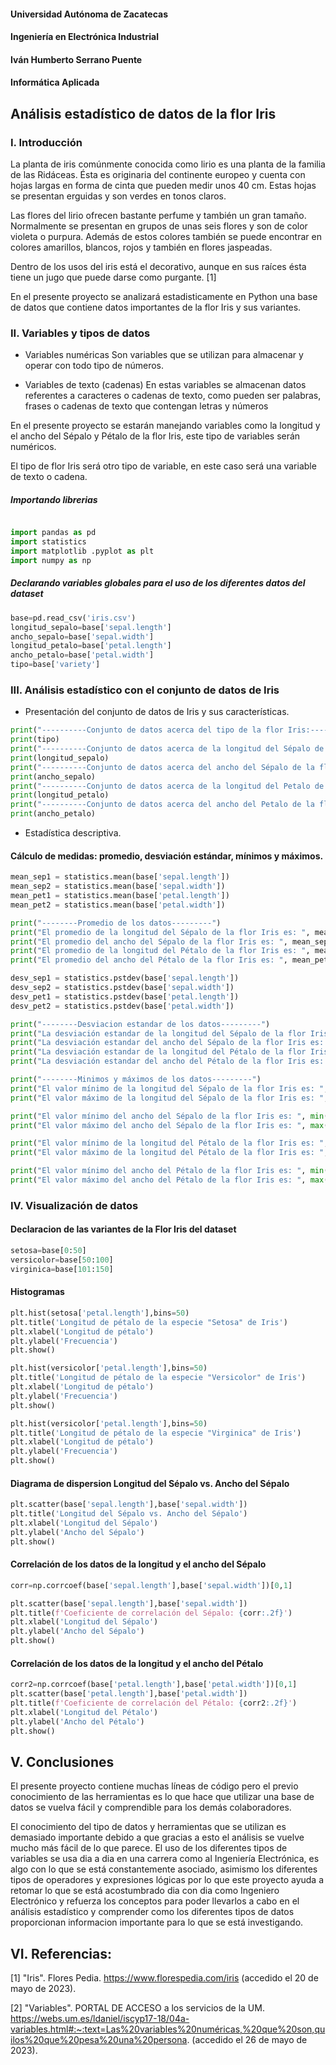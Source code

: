 #### Universidad Autónoma de Zacatecas
#### Ingeniería en Electrónica Industrial
#### Iván Humberto Serrano Puente
#### Informática Aplicada

## Análisis estadístico de datos de la flor Iris

### I. Introducción

La planta de iris comúnmente conocida como lirio es una planta de la familia de las Ridáceas. Ésta es originaria del continente europeo y cuenta con hojas largas en forma de cinta que pueden medir unos 40 cm.  Estas hojas se presentan erguidas y son verdes en tonos claros.

Las flores del lirio ofrecen bastante perfume y también un gran tamaño. Normalmente se presentan en grupos de unas seis flores y son de color violeta o purpura. Además de estos colores también se puede encontrar en colores amarillos, blancos, rojos y también en flores jaspeadas.

Dentro de los usos del iris está el decorativo, aunque en sus raíces ésta tiene un jugo que puede darse como purgante. [1]

En el presente proyecto se analizará estadisticamente en Python una base de datos que contiene datos importantes de la flor Iris y sus variantes.

### II. Variables y tipos de datos

- Variables numéricas
Son variables que se utilizan para almacenar y operar con todo tipo de números. 

- Variables de texto (cadenas)
En estas variables se almacenan datos referentes a caracteres o cadenas de texto, como pueden ser palabras,
frases o cadenas de texto que contengan letras y números

En el presente proyecto se estarán manejando variables como la longitud y el ancho del Sépalo y Pétalo de la flor Iris, este tipo de variables serán numéricos.

El tipo de flor Iris será otro tipo de variable, en este caso será una variable de texto o cadena.

##### Importando librerias
```python

import pandas as pd
import statistics
import matplotlib .pyplot as plt
import numpy as np
```
##### Declarando variables globales para el uso de los diferentes datos del dataset
```python
base=pd.read_csv('iris.csv')
longitud_sepalo=base['sepal.length']
ancho_sepalo=base['sepal.width']
longitud_petalo=base['petal.length']
ancho_petalo=base['petal.width']
tipo=base['variety']
```

### III. Análisis estadístico con el conjunto de datos de Iris
- Presentación del conjunto de datos de Iris y sus características.
```python
print("----------Conjunto de datos acerca del tipo de la flor Iris:----------")
print(tipo)
print("----------Conjunto de datos acerca de la longitud del Sépalo de la flor Iris:----------")
print(longitud_sepalo)
print("----------Conjunto de datos acerca del ancho del Sépalo de la flor Iris:----------")
print(ancho_sepalo)
print("----------Conjunto de datos acerca de la longitud del Petalo de la flor Iris:----------")
print(longitud_petalo)
print("----------Conjunto de datos acerca del ancho del Petalo de la flor Iris:----------")
print(ancho_petalo)
```

- Estadística descriptiva.

#### Cálculo de medidas: promedio, desviación estándar, mínimos y máximos.

```python
mean_sep1 = statistics.mean(base['sepal.length'])
mean_sep2 = statistics.mean(base['sepal.width'])
mean_pet1 = statistics.mean(base['petal.length'])
mean_pet2 = statistics.mean(base['petal.width'])

print("--------Promedio de los datos---------")
print("El promedio de la longitud del Sépalo de la flor Iris es: ", mean_sep1)
print("El promedio del ancho del Sépalo de la flor Iris es: ", mean_sep2)
print("El promedio de la longitud del Pétalo de la flor Iris es: ", mean_pet1)
print("El promedio del ancho del Pétalo de la flor Iris es: ", mean_pet2)

desv_sep1 = statistics.pstdev(base['sepal.length'])
desv_sep2 = statistics.pstdev(base['sepal.width'])
desv_pet1 = statistics.pstdev(base['petal.length'])
desv_pet2 = statistics.pstdev(base['petal.width'])

print("--------Desviacion estandar de los datos---------")
print("La desviación estandar de la longitud del Sépalo de la flor Iris es: ", desv_sep1)
print("La desviación estandar del ancho del Sépalo de la flor Iris es: ", desv_sep2)
print("La desviación estandar de la longitud del Pétalo de la flor Iris es: ", desv_pet1)
print("La desviación estandar del ancho del Pétalo de la flor Iris es: ", desv_pet2)

print("--------Minimos y máximos de los datos---------")
print("El valor mínimo de la longitud del Sépalo de la flor Iris es: ", min(base['sepal.length']))
print("El valor máximo de la longitud del Sépalo de la flor Iris es: ", max(base['sepal.length']))

print("El valor mínimo del ancho del Sépalo de la flor Iris es: ", min(base['sepal.width']))
print("El valor máximo del ancho del Sépalo de la flor Iris es: ", max(base['sepal.width']))

print("El valor mínimo de la longitud del Pétalo de la flor Iris es: ", min(base['petal.length']))
print("El valor máximo de la longitud del Pétalo de la flor Iris es: ", max(base['petal.length']))

print("El valor mínimo del ancho del Pétalo de la flor Iris es: ", min(base['petal.width']))
print("El valor máximo del ancho del Pétalo de la flor Iris es: ", max(base['petal.width']))
```

### IV. Visualización de datos

#### Declaracion de las variantes de la Flor Iris del dataset
```python
setosa=base[0:50]
versicolor=base[50:100]
virginica=base[101:150]
```
#### Histogramas 
```python
plt.hist(setosa['petal.length'],bins=50)
plt.title('Longitud de pétalo de la especie "Setosa" de Iris')
plt.xlabel('Longitud de pétalo')
plt.ylabel('Frecuencia')
plt.show()

plt.hist(versicolor['petal.length'],bins=50)
plt.title('Longitud de pétalo de la especie "Versicolor" de Iris')
plt.xlabel('Longitud de pétalo')
plt.ylabel('Frecuencia')
plt.show()

plt.hist(versicolor['petal.length'],bins=50)
plt.title('Longitud de pétalo de la especie "Virginica" de Iris')
plt.xlabel('Longitud de pétalo')
plt.ylabel('Frecuencia')
plt.show()
```
#### Diagrama de dispersion Longitud del Sépalo vs. Ancho del Sépalo

```python
plt.scatter(base['sepal.length'],base['sepal.width'])
plt.title('Longitud del Sépalo vs. Ancho del Sépalo')
plt.xlabel('Longitud del Sépalo')
plt.ylabel('Ancho del Sépalo')
plt.show()
```

#### Correlación de los datos de la longitud y el ancho del Sépalo

```python
corr=np.corrcoef(base['sepal.length'],base['sepal.width'])[0,1]

plt.scatter(base['sepal.length'],base['sepal.width'])
plt.title(f'Coeficiente de correlación del Sépalo: {corr:.2f}')
plt.xlabel('Longitud del Sépalo')
plt.ylabel('Ancho del Sépalo')
plt.show()
```

#### Correlación de los datos de la longitud y el ancho del Pétalo

```python
corr2=np.corrcoef(base['petal.length'],base['petal.width'])[0,1]
plt.scatter(base['petal.length'],base['petal.width'])
plt.title(f'Coeficiente de correlación del Pétalo: {corr2:.2f}')
plt.xlabel('Longitud del Pétalo')
plt.ylabel('Ancho del Pétalo')
plt.show()
```


## V. Conclusiones

El presente proyecto contiene muchas líneas de código pero el previo conocimiento de las herramientas es lo que hace que utilizar una base de datos se vuelva fácil y comprendible
para los demás colaboradores.

El conocimiento del tipo de datos y herramientas que se utilizan es demasiado importante debido a que gracias a esto el análisis se vuelve mucho más fácil de lo que parece. El
uso de los diferentes tipos de variables se usa dia a dia en una carrera como al Ingeniería Electrónica, es algo con lo que se está constantemente asociado, asimismo los diferentes tipos
de operadores y expresiones lógicas por lo que este proyecto ayuda a retomar lo que se está acostumbrado dia con dia como Ingeniero Electrónico y refuerza los conceptos para poder 
llevarlos a cabo en el análisis estadístico y comprender como los diferentes tipos de datos proporcionan informacion importante para lo que se está investigando.



## VI. Referencias:

[1] "Iris". Flores Pedia. https://www.florespedia.com/iris (accedido el 20 de mayo de 2023).

[2] "Variables". PORTAL DE ACCESO a los servicios de la UM. https://webs.um.es/ldaniel/iscyp17-18/04a-variables.html#:~:text=Las%20variables%20numéricas,%20que%20son,quilos%20que%20pesa%20una%20persona. (accedido el 26 de mayo de 2023).
